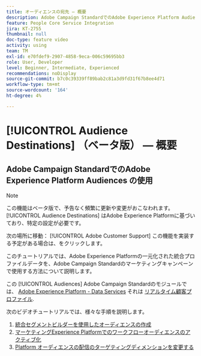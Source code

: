 ```yaml
---
title: オーディエンスの宛先 — 概要
description: Adobe Campaign StandardでのAdobe Experience Platform Audiences の使用方法を説明します
feature: People Core Service Integration
jira: KT-2755
thumbnail: null
doc-type: feature video
activity: using
team: TM
exl-id: e70fdef9-2907-4858-9eca-006c59695bb3
role: User, Developer
level: Beginner, Intermediate, Experienced
recommendations: noDisplay
source-git-commit: b7c0c39339ff89bab2c81a3d9fd31f67b8ee4d71
workflow-type: tm+mt
source-wordcount: '164'
ht-degree: 4%

---
```


# [!UICONTROL Audience Destinations] （ベータ版） — 概要

## Adobe Campaign StandardでのAdobe Experience Platform Audiences の使用

>[!NOTE]
>
>この機能はベータ版で、予告なく頻繁に更新や変更がおこなわれます。 [!UICONTROL Audience Destinations] はAdobe Experience Platformに基づいており、特定の設定が必要です。
>
>次の場所に移動： [!UICONTROL Adobe Customer Support] この機能を実装する予定がある場合は、をクリックします。
>

このチュートリアルでは、Adobe Experience Platformの一元化された統合プロファイルデータを、Adobe Campaign Standardのマーケティングキャンペーンで使用する方法について説明します。

この [!UICONTROL Audiences] Adobe Campaign Standardのモジュールでは、 [Adobe Experience Platform - Data Services](https://developer.adobe.com/apis/experienceplatform/home/services.html) それは [リアルタイム顧客プロファイル](https://experienceleague.adobe.com/docs/platform-learn/tutorials/profiles/understanding-the-real-time-customer-profile.html?lang=en).

次のビデオチュートリアルでは、様々な手順を説明します。

1. [統合セグメントビルダーを使用したオーディエンスの作成](/help/profiles-and-audiences/audience-destinations/creating-audiences-using-segment-builder.md)
2. [マーケティングExperience Platformでのワークフローオーディエンスのアクティブ化](/help/profiles-and-audiences/audience-destinations/activating-aep-audiences.md)
3. [Platform オーディエンスの配信のターゲティングディメンションを変更する](/help/profiles-and-audiences/audience-destinations/changing-targeting-dimension.md)
